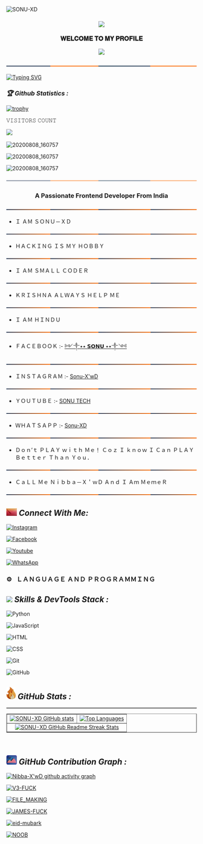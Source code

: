 

<p align="left"> <img src="https://komarev.com/ghpvc/?username=SONU-XD&label=Profile%20views&color=eb4d3d&style=flat-square" alt="SONU-XD" /> </p>

</i></b></h3>

<h3 align="center">

  <img src="https://emoji.discord.st/emojis/768b108d-274f-4f44-a634-8477b16efce7.gif" width="25">

  &nbsp;𝐖𝐄𝐋𝐂𝐎𝐌𝐄 𝐓𝐎 𝐌𝐘 𝐏𝐑𝐎𝐅𝐈𝐋𝐄&nbsp;

  <img src="https://emoji.discord.st/emojis/768b108d-274f-4f44-a634-8477b16efce7.gif" width="25">

</h3>

<img align="center" alt="line" src="https://github.com/DalpatRathore/dalpatrathore/blob/main/assets/images/line-1.svg">

[![Typing SVG](https://readme-typing-svg.herokuapp.com?color=%23F70B10&size=27&lines=𝐂𝐀𝐋𝐋+𝐌𝐄+𝐒𝐎𝐍𝐔-𝐗𝐃;+𝐀𝐍𝐃+𝐈+𝐀𝐌+𝐒𝐌𝐀𝐋𝐋+𝐇𝐀𝐂𝐊𝐄𝐑;𝐓𝐇𝐀𝐍𝐊+𝐘𝐎𝐔+𝐀𝐋𝐋;𝐅𝐎𝐑+𝐒𝐔𝐏𝐏𝐎𝐑𝐓𝐈𝐍𝐆+𝐌𝐄;𝐋𝐎𝐕𝐄+𝐘𝐎𝐔+𝐅𝐑𝐈𝐄𝐍𝐃𝐒)](https://git.io/typing-svg)

<h3><b><i>🏆 Github Statistics :</i></b></h3>

<a href="https://github.com/SONU-XD"><img title="trophy" src="https://github-profile-trophy.vercel.app/?username=SONU-XD&theme=monokai"></a>

</p>

<p align="center"> 

 𝚅𝙸𝚂𝙸𝚃𝙾𝚁𝚂 𝙲𝙾𝚄𝙽𝚃

 <img src="https://profile-counter.glitch.me/SONU-XD/count.svg" />

</p>

![20200808_160757](https://raw.githubusercontent.com/SONU-XD/NOOB/main/IMG_20220609_005556.jpg)

![20200808_160757](https://raw.githubusercontent.com/SONU-XD/NOOB/main/91c8d830ddb838dcab089a3d69490add.jpg)

![20200808_160757](https://raw.githubusercontent.com/SONU-XD/NOOB/main/106824690-8dd73a00-66ad-11eb-89e2-53e13ac6f594.gif)

<img align="center" alt="line" src="https://github.com/DalpatRathore/dalpatrathore/blob/main/assets/images/line-1.svg">

<h3 align="center">A Passionate Frontend Developer From India</h3>

<img align="center" alt="line" src="https://github.com/DalpatRathore/dalpatrathore/blob/main/assets/images/line-2.svg">

- Ｉ ＡＭ ＳＯＮＵ－ＸＤ

<img align="center" alt="line" src="https://github.com/DalpatRathore/dalpatrathore/blob/main/assets/images/line-2.svg">

- ＨＡＣＫＩＮＧ ＩＳ ＭＹ ＨＯＢＢＹ 

<img align="center" alt="line" src="https://github.com/DalpatRathore/dalpatrathore/blob/main/assets/images/line-2.svg">

- Ｉ ＡＭ ＳＭＡＬＬ ＣＯＤＥＲ

<img align="center" alt="line" src="https://github.com/DalpatRathore/dalpatrathore/blob/main/assets/images/line-2.svg">

- ＫＲＩＳＨＮＡ ＡＬＷＡＹＳ ＨＥＬＰ ＭＥ

<img align="center" alt="line" src="https://github.com/DalpatRathore/dalpatrathore/blob/main/assets/images/line-2.svg">

- Ｉ ＡＭ ＨＩＮＤＵ

<img align="center" alt="line" src="https://github.com/DalpatRathore/dalpatrathore/blob/main/assets/images/line-2.svg">

- ＦＡＣＥＢＯＯＫ :- [༻༒٭٭ 𝗦𝗢𝗡𝗨 ٭٭༒༺](https://www.facebook.com/iimsonu1)

<img align="center" alt="line" src="https://github.com/DalpatRathore/dalpatrathore/blob/main/assets/images/line-2.svg">

- ＩＮＳＴＡＧＲＡＭ :- [Sonu-X'wD︎](https://www.instagram.com/badmash__673/)

<img align="center" alt="line" src="https://github.com/DalpatRathore/dalpatrathore/blob/main/assets/images/line-2.svg">

- ＹＯＵＴＵＢＥ :- [SONU TECH](https://youtube.com/channel/UCtRpTQkdoOShDPett68QhOQ)

<img align="center" alt="line" src="https://github.com/DalpatRathore/dalpatrathore/blob/main/assets/images/line-2.svg">

- ＷＨＡＴＳＡＰＰ :- [Sonu-XD](https://wa.me/+14375009817)

<img align="center" alt="line" src="https://github.com/DalpatRathore/dalpatrathore/blob/main/assets/images/line-2.svg">

- Ｄｏｎ’ｔ ＰＬＡＹ ｗｉｔｈ Ｍｅ！ Ｃｏｚ Ｉ ｋｎｏｗ Ｉ Ｃａｎ ＰＬＡＹ Ｂｅｔｔｅｒ Ｔｈａｎ Ｙｏｕ．

<img align="center" alt="line" src="https://github.com/DalpatRathore/dalpatrathore/blob/main/assets/images/line-2.svg">

- ＣａＬＬ Ｍｅ Ｎｉｂｂａ－Ｘ＇ｗＤ Ａｎｄ Ｉ Ａｍ ＭｅｍｅＲ

<img align="center" alt="line" src="https://github.com/DalpatRathore/dalpatrathore/blob/main/assets/images/line-2.svg">

<h2><img width="28" src="https://github.com/DalpatRathore/dalpatrathore/blob/main/assets/icons/icon-contact.png" /><i> Connect With Me:</i></h2>

[![Instagram](https://img.shields.io/badge/𝙸𝙽𝚂𝚃𝙰𝙶𝚁𝙰𝙼-red?style=for-the-badge&logo=instagram)](https://www.instagram.com/badmash__673/)

[![Facebook](https://img.shields.io/badge/𝙵𝚊𝚌𝚎𝚋𝚘𝚘𝚔-green?style=for-the-badge&logo=facebook)](https://www.facebook.com/iimsonu1)

[![Youtube](https://img.shields.io/badge/Youtube-red?style=for-the-badge&logo=Youtube)](https://youtube.com/channel/UCtRpTQkdoOShDPett68QhOQ)

[![WhatsApp](https://img.shields.io/badge/WhatsApp-green?style=for-the-badge&logo=WhatsApp)](https://wa.me/+14375009817)

### ⚙️ &nbsp; ＬＡＮＧＵＡＧＥ ＡＮＤ ＰＲＯＧＲＡＭＭＩＮＧ

<h2><img width="25" src="https://github.com/SONU-XD/SONU-XD/blob/main/assets/icons/icon-skills.png" /><i> Skills & DevTools Stack :</i></h2>

![Python](https://img.shields.io/badge/-Python-05122A?style=flat&logo=python)&nbsp;

![JavaScript](https://img.shields.io/badge/-JavaScript-05122A?style=flat&logo=javascript)&nbsp;

![HTML](https://img.shields.io/badge/-HTML-05122A?style=flat&logo=HTML5)&nbsp;

![CSS](https://img.shields.io/badge/-CSS-05122A?style=flat&logo=CSS3&logoColor=1572B6)&nbsp;

![Git](https://img.shields.io/badge/-Git-05122A?style=flat&logo=git)&nbsp;

![GitHub](https://img.shields.io/badge/-GitHub-05122A?style=flat&logo=github)&nbsp;

<h2> <img width="25" src="https://github.com/DalpatRathore/dalpatrathore/blob/main/assets/icons/icon-stats.png" /><i> GitHub Stats :</i></h2>

<table border="1">

  <table border="1">
  <tr>
    <td valign="top"><a href="https://github.com/SONU-XD/github-readme-stats"> <img src="https://github-readme-stats.vercel.app/api?username=SONU-XD&count_private=true&show_icons=true&icon_color=FFA500&title_color=f4791f&bg_color=0,03071e,0F2027,03071e&text_color=abcdef&border_radius=10" alt ="SONU-XD GitHub stats"/></td> </a>
    <td valign="top"> <a href="https://github.com/SONU-XD/github-readme-stats"> <img src="https://github-readme-stats.vercel.app/api/top-langs/?username=SONU-XD&layout=compact&langs_count=10" alt ="Top Languages"/></td>
    </a>
  </tr>
   <tr>
    <td colspan="2" align="center"> <a href="https://git.io/streak-stats"> <img src="http://github-readme-streak-stats.herokuapp.com?user=SONU-XD&hide_border=true&background=f6f8fa&stroke=001427&ring=e36414&fire=e36414&currStreakNum=03045e&sideNums=03045e&currStreakLabel=03045e&sideLabels=240046&dates=fb5607&date_format=j%20M%5B%20Y%5D" alt ="SONU-XD GitHub Readme Streak Stats"/> </a>  </td> 
    
  </tr>
</table>
<br>

<h2><img width="28" src="https://github.com/DalpatRathore/dalpatrathore/blob/main/assets/icons/icon-graph.png" /><i> GitHub Contribution Graph :</i></h2>

[![Nibba-X'wD github activity graph](https://my-activity-graph-instance.herokuapp.com/graph?username=SONU-XD&theme=react-dark&area=true&hide_border=true)](https://github.com/SONU-XD/github-readme-activity-graph)

<a href="https://github.com/SONU-XD/V3-FUCK.git"><img title="V3-FUCK" src="https://github-readme-stats.vercel.app/api/pin/?username=SONU-XD&repo=V3-FUCK&theme=gotham"></a>

<a href="https://github.com/SONU-XD/FILE_MAKING.git"><img title="FILE_MAKING" src="https://github-readme-stats.vercel.app/api/pin/?username=SONU-XD&repo=FILE_MAKING&theme=gotham"></a>

<a href="https://github.com/SONU-XD/JAMES-FUCK.git"><img title="JAMES-FUCK" src="https://github-readme-stats.vercel.app/api/pin/?username=SONU-XD&repo=JAMES-FUCK&theme=gotham"></a>

<a href="https://github.com/SONU-XD/eid-mubark.git"><img title="eid-mubark" src="https://github-readme-stats.vercel.app/api/pin/?username=SONU-XD&repo=eid-mubark&theme=gotham"></a>

<a href="https://github.com/SONU-XD/NOOB.git"><img title="NOOB" src="https://github-readme-stats.vercel.app/api/pin/?username=SONU-XD&repo=NOOB&theme=gotham"></a>














